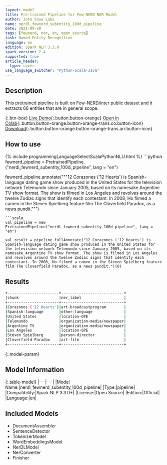 ```yaml
---
layout: model
title: Pre-trained Pipeline for Few-NERD NER Model
author: John Snow Labs
name: nerdl_fewnerd_subentity_100d_pipeline
date: 2021-09-28
tags: [fewnerd, ner, en, open_source]
task: Named Entity Recognition
language: en
edition: Spark NLP 3.3.0
spark_version: 2.4
supported: true
article_header:
  type: cover
use_language_switcher: "Python-Scala-Java"
---
```


## Description

This pretrained pipeline is built on Few-NERD/inter public dataset and it extracts 66 entities that are in general scope.

{:.btn-box}
[Live Demo](https://demo.johnsnowlabs.com/public/NER_FEW_NERD/){:.button.button-orange}
[Open in Colab](https://colab.research.google.com/github/JohnSnowLabs/spark-nlp-workshop/blob/master/tutorials/streamlit_notebooks/NER_FewNERD.ipynb){:.button.button-orange.button-orange-trans.co.button-icon}
[Download](https://s3.amazonaws.com/auxdata.johnsnowlabs.com/public/models/nerdl_fewnerd_subentity_100d_pipeline_en_3.3.0_2.4_1632828937931.zip){:.button.button-orange.button-orange-trans.arr.button-icon}

## How to use



<div class="tabs-box" markdown="1">
{% include programmingLanguageSelectScalaPythonNLU.html %}
```python
fewnerd_pipeline = PretrainedPipeline.("nerdl_fewnerd_subentity_100d_pipeline", lang = "en")

fewnerd_pipeline.annotate("""12 Corazones ('12 Hearts') is Spanish-language dating game show produced in the United States for the television network Telemundo since January 2005, based on its namesake Argentine TV show format. The show is filmed in Los Angeles and revolves around the twelve Zodiac signs that identify each contestant. In 2008, Ho filmed a cameo in the Steven Spielberg feature film The Cloverfield Paradox, as a news pundit.""")
```
```scala
val pipeline = new PretrainedPipeline("nerdl_fewnerd_subentity_100d_pipeline", lang = "en")

val result = pipeline.fullAnnotate("12 Corazones ('12 Hearts') is Spanish-language dating game show produced in the United States for the television network Telemundo since January 2005, based on its namesake Argentine TV show format. The show is filmed in Los Angeles and revolves around the twelve Zodiac signs that identify each contestant. In 2008, Ho filmed a cameo in the Steven Spielberg feature film The Cloverfield Paradox, as a news pundit.")(0)
```
</div>

## Results

```bash
+-----------------------+----------------------------+
|chunk                  |ner_label                   |
+-----------------------+----------------------------+
|Corazones ('12 Hearts')|art-broadcastprogram        |
|Spanish-language       |other-language              |
|United States          |location-GPE                |
|Telemundo              |organization-media/newspaper|
|Argentine TV           |organization-media/newspaper|
|Los Angeles            |location-GPE                |
|Steven Spielberg       |person-director             |
|Cloverfield Paradox    |art-film                    |
+-----------------------+----------------------------+
```

{:.model-param}
## Model Information

{:.table-model}
|---|---|
|Model Name:|nerdl_fewnerd_subentity_100d_pipeline|
|Type:|pipeline|
|Compatibility:|Spark NLP 3.3.0+|
|License:|Open Source|
|Edition:|Official|
|Language:|en|

## Included Models

- DocumentAssembler
- SentenceDetector
- TokenizerModel
- WordEmbeddingsModel
- NerDLModel
- NerConverter
- Finisher